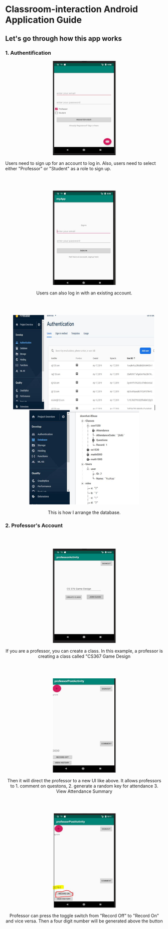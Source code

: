 <h1>Classroom-interaction Android Application Guide</h1>
<h2> Let's go through how this app works</h2>

<h3>1. Authentification</h3>

<p align="center">
<img src="https://github.com/yuw72/classroom-interaction-android-app/blob/master/images/login.JPG" height="300" width="200">
</p>
<p> Users need to sign up for an account to log in. Also, users need to select either "Professor" or "Student" as a role to sign up.</p>

<br/><br/>
<p align="center">
<img src="https://github.com/yuw72/classroom-interaction-android-app/blob/master/images/signIn.JPG" height="300" width="200">
</p>
<p align="center"> Users can also log in with an existing account.</p>

<br/><br/>
<p align="center">
<img src="https://github.com/yuw72/classroom-interaction-android-app/blob/master/images/authentification_firebase.JPG" height="300" width="450">|<img src="https://github.com/yuw72/classroom-interaction-android-app/blob/master/images/database.JPG" height="300" width="350">
</p>
<p align="center">This is how I arrange the database.</p>

<h3>2. Professor's Account</h3>

<br/><br/>
<p align="center">
<img src="https://github.com/yuw72/classroom-interaction-android-app/blob/master/images/professor/ProfessorJoinOrCreateClass.JPG" height="300" width="200">
</p>
<p align="center"> If you are a professor, you can create a class. In this example, a professor is creating a class called "CS367 Game Design</p>

<br/><br/>
<p align="center">
<img src="https://github.com/yuw72/classroom-interaction-android-app/blob/master/images/professor/ProfessorClassUI.JPG" height="300" width="200">
</p>
<p align="center"> Then it will direct the professor to a new UI like above. It allows professors to 1. comment on questons, 2. generate a random key for attendance 3. View Attendance Summary</p>

<br/><br/>
<p align="center">
<img src="https://github.com/yuw72/classroom-interaction-android-app/blob/master/images/professor/ProfessorOpenPool.JPG" height="300" width="200">
</p>
<p align="center">Professor can press the toggle switch from "Record Off" to "Record On" and vice versa. Then a four digit number will be generated above the button </p>

